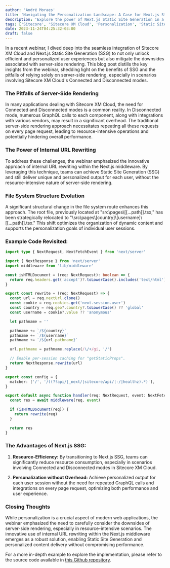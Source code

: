 ```yaml
---
author: 'André Moraes'
title: 'Navigating the Personalization Landscape: A Case for Next.js Static Site Generation with Sitecore XM Cloud'
description: 'Explore the power of Next.js Static Site Generation in a integration with Sitecore XM Cloud. Uncover the benefits of personalized user experiences while overcoming the challenges of server-side rendering.'
tags: ['Sitecore', 'Sitecore XM Cloud', 'Personalization', 'Static Site Generation', 'Next.js']
date: 2023-11-24T04:25:32-03:00
draft: false
---
```


In a recent webinar, I dived deep into the seamless integration of Sitecore XM Cloud and Next.js Static Site Generation (SSG) to not only unlock efficient and personalized user experiences but also mitigate the downsides associated with server-side rendering. This blog post distills the key insights from the webinar, shedding light on the benefits of SSG and the pitfalls of relying solely on server-side rendering, especially in scenarios involving Sitecore XM Cloud's Connected and Disconnected modes.

### The Pitfalls of Server-Side Rendering

In many applications dealing with Sitecore XM Cloud, the need for Connected and Disconnected modes is a common reality. In Disconnected mode, numerous GraphQL calls to each component, along with integrations with various vendors, may result in a significant overhead. The traditional server-side rendering approach necessitates repeating all these requests on every page request, leading to resource-intensive operations and potentially hindering overall performance.

### The Power of Internal URL Rewriting

To address these challenges, the webinar emphasized the innovative approach of internal URL rewriting within the Next.js middleware. By leveraging this technique, teams can achieve Static Site Generation (SSG) and still deliver unique and personalized output for each user, without the resource-intensive nature of server-side rendering.

### File System Structure Evolution

A significant structural change in the file system route enhances this approach. The root file, previously located at "src\pages\\[[...path]].tsx," has been strategically relocated to "\src\pages\\[country]\\[username]\\[[...path]].tsx." This shift optimizes the organization of dynamic content and supports the personalization goals of individual user sessions.

### Example Code Revisited:

```typescript
import type { NextRequest, NextFetchEvent } from 'next/server'

import { NextResponse } from 'next/server'
import middleware from 'lib/middleware'

const isHTMLDocument = (req: NextRequest): boolean => {
  return req.headers.get('accept')?.toLowerCase().includes('text/html') ?? false
}

export const rewrite = (req: NextRequest) => {
  const url = req.nextUrl.clone()
  const cookie = req.cookies.get('next.session.user')
  const country = req.geo?.country?.toLowerCase() ?? 'global'
  const username = cookie?.value ?? 'anonymous'

  let pathname = ''

  pathname += `/${country}`
  pathname += `/${username}`
  pathname += `/${url.pathname}`

  url.pathname = pathname.replace(/\/+/gi, '/')

  // Enable per-session caching for "getStaticProps".
  return NextResponse.rewrite(url)
}

export const config = {
  matcher: ['/', '/((?!api/|_next/|sitecore/api/|-/|healthz).*)'],
}

export default async function handler(req: NextRequest, event: NextFetchEvent) {
  const res = await middleware(req, event)

  if (isHTMLDocument(req)) {
    return rewrite(req)
  }

  return res
}
```

### The Advantages of Next.js SSG:

1. **Resource-Efficiency:** By transitioning to Next.js SSG, teams can significantly reduce resource consumption, especially in scenarios involving Connected and Disconnected modes in Sitecore XM Cloud.

2. **Personalization without Overhead:** Achieve personalized output for each user session without the need for repeated GraphQL calls and integrations on every page request, optimizing both performance and user experience.

### Closing Thoughts

While personalization is a crucial aspect of modern web applications, the webinar emphasized the need to carefully consider the downsides of server-side rendering, especially in resource-intensive scenarios. The innovative use of internal URL rewriting within the Next.js middleware emerges as a robust solution, enabling Static Site Generation and personalized content delivery without compromising performance.

For a more in-depth example to explore the implementation, please refer to the source code available in [this Github repository](https://github.com/andrelom/xmcloud-demo).
